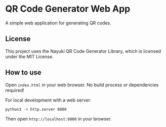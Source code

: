 # QR Code Generator Web App

A simple web application for generating QR codes.

## License

This project uses the Nayuki QR Code Generator Library, which is licensed under the MIT License.

## How to use

Open `index.html` in your web browser. No build process or dependencies required!

For local development with a web server:
```bash
python3 -m http.server 8000
```

Then open `http://localhost:8000` in your browser.
